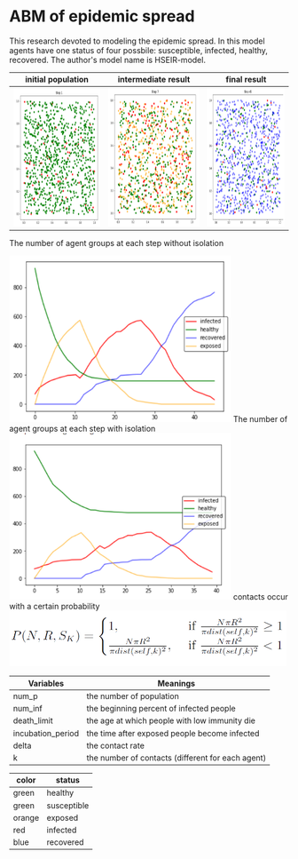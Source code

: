 # ABM of epidemic spread
This research devoted to modeling the epidemic spread. In this model agents have one status of four possbile: susceptible, infected, healthy, recovered. The author's model name is HSEIR-model.

initial population|intermediate result|final result
---|---|---
<img src="https://github.com/kirillzx/Agent-based-modeling/raw/master/images/step1.jpg" width=250 height=250/>|<img src="https://github.com/kirillzx/Agent-based-modeling/raw/master/images/step2.png" width=250 height=250/>|<img src="https://github.com/kirillzx/Agent-based-modeling/raw/master/images/step3.png" width=250 height=250/>

The number of agent groups at each step without isolation

<img src="https://github.com/kirillzx/Agent-based-modeling/raw/master/images/plot1.png" width=400 height=300/>
The number of agent groups at each step with isolation

<img src="https://github.com/kirillzx/Agent-based-modeling/raw/master/images/plot2.png" width=400 height=300/>
contacts occur with a certain probability

<img src="https://github.com/kirillzx/Agent-based-modeling/raw/master/images/probability.png" width=500 height=100/>

Variables|Meanings
---|---
num_p|the number of population
num_inf|the beginning percent of infected people
death_limit|the age at which people with low immunity die
incubation_period|the time after exposed people become infected
delta|the contact rate
k|the number of contacts (different for each agent)

color|status
---|---
green|healthy
green|susceptible
orange|exposed
red|infected
blue|recovered





